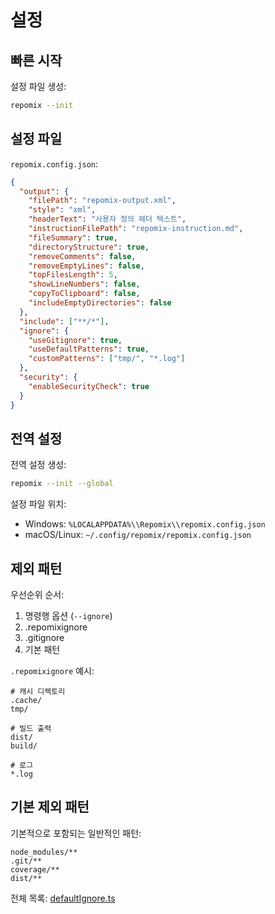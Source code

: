 # 설정

## 빠른 시작

설정 파일 생성:
```bash
repomix --init
```

## 설정 파일

`repomix.config.json`:
```json
{
  "output": {
    "filePath": "repomix-output.xml",
    "style": "xml",
    "headerText": "사용자 정의 헤더 텍스트",
    "instructionFilePath": "repomix-instruction.md",
    "fileSummary": true,
    "directoryStructure": true,
    "removeComments": false,
    "removeEmptyLines": false,
    "topFilesLength": 5,
    "showLineNumbers": false,
    "copyToClipboard": false,
    "includeEmptyDirectories": false
  },
  "include": ["**/*"],
  "ignore": {
    "useGitignore": true,
    "useDefaultPatterns": true,
    "customPatterns": ["tmp/", "*.log"]
  },
  "security": {
    "enableSecurityCheck": true
  }
}
```

## 전역 설정

전역 설정 생성:
```bash
repomix --init --global
```

설정 파일 위치:
- Windows: `%LOCALAPPDATA%\\Repomix\\repomix.config.json`
- macOS/Linux: `~/.config/repomix/repomix.config.json`

## 제외 패턴

우선순위 순서:
1. 명령행 옵션 (`--ignore`)
2. .repomixignore
3. .gitignore
4. 기본 패턴

`.repomixignore` 예시:
```text
# 캐시 디렉토리
.cache/
tmp/

# 빌드 출력
dist/
build/

# 로그
*.log
```

## 기본 제외 패턴

기본적으로 포함되는 일반적인 패턴:
```text
node_modules/**
.git/**
coverage/**
dist/**
```

전체 목록: [defaultIgnore.ts](https://github.com/yamadashy/repomix/blob/main/src/config/defaultIgnore.ts)
